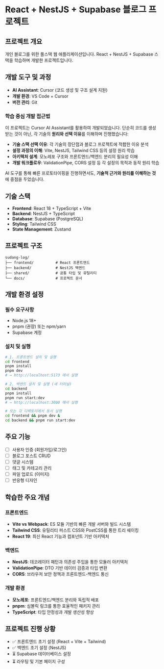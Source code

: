 # React + NestJS + Supabase 블로그 프로젝트

## 프로젝트 개요

개인 블로그를 위한 풀스택 웹 애플리케이션입니다.
React + NestJS + Supabase 스택을 학습하며 개발한 프로젝트입니다.

## 개발 도구 및 과정

- **AI Assistant**: Cursor (코드 생성 및 구조 설계 지원)
- **개발 환경**: VS Code + Cursor
- **버전 관리**: Git

### 학습 중심 개발 접근법

이 프로젝트는 Cursor AI Assistant를 활용하여 개발되었습니다.
단순히 코드를 생성받는 것이 아닌, 각 기술의 **원리와 선택 이유**를 이해하며 진행했습니다:

- **기술 스택 선택 이유**: 각 기술의 장단점과 블로그 프로젝트에 적합한 이유 분석
- **설정 과정의 이해**: Vite, NestJS, Tailwind CSS 등의 설정 원리 학습
- **아키텍처 설계**: 모노레포 구조와 프론트엔드/백엔드 분리의 필요성 이해
- **개발 워크플로우**: ValidationPipe, CORS 설정 등 각 설정의 목적과 동작 원리 학습

AI 도구를 통해 빠른 프로토타이핑을 진행하면서도,
**기술적 근거와 원리를 이해하는 것**에 중점을 두었습니다.

## 기술 스택

- **Frontend**: React 18 + TypeScript + Vite
- **Backend**: NestJS + TypeScript
- **Database**: Supabase (PostgreSQL)
- **Styling**: Tailwind CSS
- **State Management**: Zustand

## 프로젝트 구조

```
sudang-log/
├── frontend/          # React 프론트엔드
├── backend/           # NestJS 백엔드
├── shared/            # 공통 타입 및 유틸리티
└── docs/              # 프로젝트 문서
```

## 개발 환경 설정

### 필수 요구사항

- Node.js 18+
- pnpm (권장) 또는 npm/yarn
- Supabase 계정

### 설치 및 실행

```bash
# 1. 프론트엔드 설치 및 실행
cd frontend
pnpm install
pnpm dev
# → http://localhost:5173 에서 실행

# 2. 백엔드 설치 및 실행 (새 터미널)
cd backend
pnpm install
pnpm run start:dev
# → http://localhost:3000 에서 실행

# 또는 각 디렉토리에서 동시 실행
cd frontend && pnpm dev &
cd backend && pnpm run start:dev
```

## 주요 기능

- [ ] 사용자 인증 (회원가입/로그인)
- [ ] 블로그 포스트 CRUD
- [ ] 댓글 시스템
- [ ] 태그 및 카테고리 관리
- [ ] 파일 업로드 (이미지)
- [ ] 반응형 디자인

## 학습한 주요 개념

### 프론트엔드

- **Vite vs Webpack**: ES 모듈 기반의 빠른 개발 서버와 빌드 시스템
- **Tailwind CSS**: 유틸리티 퍼스트 CSS와 PostCSS를 통한 트리 쉐이킹
- **React 19**: 최신 React 기능과 컴포넌트 기반 아키텍처

### 백엔드

- **NestJS**: 데코레이터 패턴과 의존성 주입을 통한 모듈러 아키텍처
- **ValidationPipe**: DTO 기반 데이터 검증과 타입 변환
- **CORS**: 브라우저 보안 정책과 프론트엔드-백엔드 통신

### 개발 환경

- **모노레포**: 프론트엔드/백엔드 분리와 독립적 배포
- **pnpm**: 심볼릭 링크를 통한 효율적인 패키지 관리
- **TypeScript**: 타입 안정성과 개발 생산성 향상

## 프로젝트 진행 상황

- ✅ 프론트엔드 초기 설정 (React + Vite + Tailwind)
- ✅ 백엔드 초기 설정 (NestJS)
- ⏳ Supabase 데이터베이스 설정
- ⏳ 라우팅 및 기본 페이지 구성
